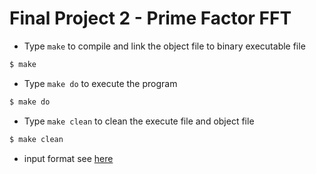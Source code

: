# Final Project 2 - Prime Factor FFT
* Type `make` to compile and link the object file to binary executable file
```bash =
$ make
```
* Type `make do` to execute the program
```bash =
$ make do
```
* Type `make clean` to clean the execute file and object file
```bash =
$ make clean
```
* input format see [here](https://github.com/jxes993409/2023-Spring-Advanced-Digita-Signal-Processing/blob/main/Final_Project/CDMA/input_format)